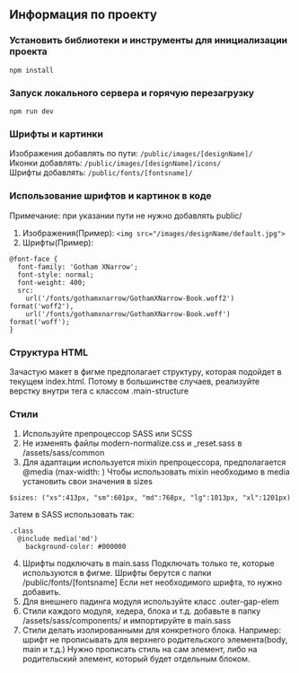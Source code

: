 ## Информация по проекту

### Установить библиотеки и инструменты для инициализации проекта
```npm install```

### Запуск локального сервера и горячую перезагрузку
```npm run dev```

### Шрифты и картинки
Изображения добавлять по пути: `/public/images/[designName]/`  
Иконки добавлять: `/public/images/[designName]/icons/`  
Шрифты добавлять: `/public/fonts/[fontsname]/`  

### Использование шрифтов и картинок в коде
Примечание: при указании пути не нужно добавлять public/
1) Изображения(Пример):
```<img src="/images/designName/default.jpg">```
2) Шрифты(Пример):
```
@font-face {
  font-family: 'Gotham XNarrow';
  font-style: normal;
  font-weight: 400;
  src:
    url('/fonts/gothamxnarrow/GothamXNarrow-Book.woff2') format('woff2'),
    url('/fonts/gothamxnarrow/GothamXNarrow-Book.woff') format('woff');
}
```
### Структура HTML
Зачастую макет в фигме предполагает структуру, которая подойдет в текущем index.html. Потому в большинстве случаев, реализуйте верстку внутри тега с классом .main-structure

### Стили
1) Используйте препроцессор SASS или SCSS
2) Не изменять файлы modern-normalize.css и _reset.sass в /assets/sass/common
3) Для адаптации используется mixin препроцессора, предполагается @media (max-width: )
Чтобы использовать mixin необходимо в media установить свои значения в sizes
```
$sizes: ("xs":413px, "sm":601px, "md":768px, "lg":1013px, "xl":1201px)
```
Затем в SASS использовать так:
```
.class
  @include media('md')
    background-color: #000000
```
4) Шрифты подключать в main.sass 
Подключать только те, которые используются в фигме. 
Шрифты берутся с папки /public/fonts/[fontsname]
Если нет необходимого шрифта, то нужно добавить.
5) Для внешнего падинга модуля используйте класс .outer-gap-elem
6) Стили каждого модуля, хедера, блока и т.д. добавьте в папку /assets/sass/components/ и импортируйте в main.sass
7) Стили делать изолированными для конкретного блока. 
   Например: шрифт не прописывать для верхнего родительского элемента(body, main и т.д.)
   Нужно прописать стиль на сам элемент, либо на родительский элемент, который будет отдельным блоком.